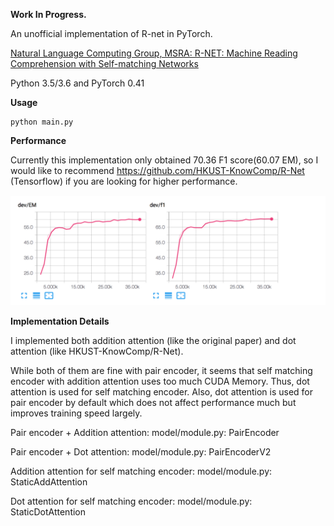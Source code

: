 **Work In Progress.**


An unofficial implementation of R-net in PyTorch.

[Natural Language Computing Group, MSRA: R-NET: Machine Reading Comprehension with Self-matching Networks](https://www.microsoft.com/en-us/research/publication/mrc/)



Python 3.5/3.6  and PyTorch 0.41


**Usage**

```
python main.py

```

**Performance**

Currently this implementation only obtained 70.36 F1 score(60.07 EM), so I would like to recommend https://github.com/HKUST-KnowComp/R-Net (Tensorflow) if you are looking for higher performance.

<img src="img/tensorboard.png" width="800">


**Implementation Details**

I implemented both addition attention (like the original paper) and dot attention (like HKUST-KnowComp/R-Net).

While both of them are fine with pair encoder, it seems that self matching encoder with addition attention uses too much CUDA Memory. Thus, dot attention is used for self matching encoder.
Also, dot attention is used for pair encoder by default which does not affect performance much but improves training speed largely.

Pair encoder + Addition attention: model/module.py: PairEncoder

Pair encoder + Dot attention: model/module.py: PairEncoderV2

Addition attention for self matching encoder: model/module.py: StaticAddAttention

Dot attention for self matching encoder: model/module.py: StaticDotAttention